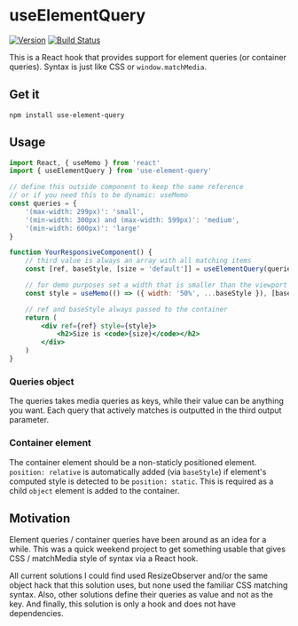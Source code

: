 # useElementQuery
[![Version](https://img.shields.io/npm/v/use-element-query.svg)](https://www.npmjs.com/package/use-element-query)
[![Build Status](https://travis-ci.org/Merri/use-element-query.svg)](https://travis-ci.org/Merri/use-element-query)

This is a React hook that provides support for element queries (or container queries). Syntax is just like CSS or `window.matchMedia`.

## Get it

```
npm install use-element-query
```

## Usage

```jsx
import React, { useMemo } from 'react'
import { useElementQuery } from 'use-element-query'

// define this outside component to keep the same reference
// or if you need this to be dynamic: useMemo
const queries = {
    '(max-width: 299px)': 'small',
    '(min-width: 300px) and (max-width: 599px)': 'medium',
    '(min-width: 600px)': 'large'
}

function YourResponsiveComponent() {
    // third value is always an array with all matching items
    const [ref, baseStyle, [size = 'default']] = useElementQuery(queries)

    // for demo purposes set a width that is smaller than the viewport width
    const style = useMemo(() => ({ width: '50%', ...baseStyle }), [baseStyle])

    // ref and baseStyle always passed to the container
    return (
        <div ref={ref} style={style}>
            <h2>Size is <code>{size}</code></h2>
        </div>
    )
}
```

### Queries object

The queries takes media queries as keys, while their value can be anything you want. Each query that actively matches is outputted in
the third output parameter.

### Container element

The container element should be a non-staticly positioned element. `position: relative` is automatically added (via `baseStyle`) if
element's computed style is detected to be `position: static`. This is required as a child `object` element is added to the container.

## Motivation

Element queries / container queries have been around as an idea for a while. This was a quick weekend project to get something usable
that gives CSS / matchMedia style of syntax via a React hook.

All current solutions I could find used ResizeObserver and/or the same object hack that this solution uses, but none used the familiar
CSS matching syntax. Also, other solutions define their queries as value and not as the key. And finally, this solution is only a hook
and does not have dependencies.
